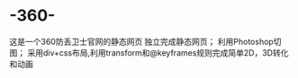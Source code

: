 # -360-
这是一个360防丢卫士官网的静态网页
独立完成静态网页； 利用Photoshop切图； 
采用div+css布局,利用transform和@keyframes规则完成简单2D，3D转化和动画
